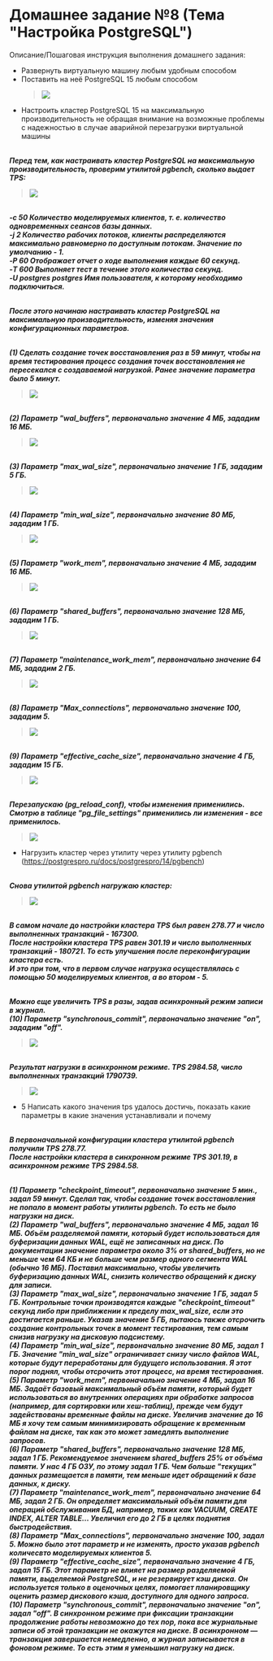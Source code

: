 # Домашнее задание №8 (Тема "Настройка PostgreSQL")

Описание/Пошаговая инструкция выполнения домашнего задания:

* Развернуть виртуальную машину любым удобным способом
* Поставить на неё PostgreSQL 15 любым способом
  > <img src="pic/2_1.JPG" align="center" />
* Настроить кластер PostgreSQL 15 на максимальную производительность не обращая внимание на возможные проблемы с надежностью в случае аварийной перезагрузки виртуальной машины
  
<br>__*Перед тем, как настраивать кластер PostgreSQL на максимальную производительность, проверим утилитой pgbench, сколько выдает TPS:*__
  > <img src="pic/3_2.JPG" align="center" />
<br>__*-c 50 Количество моделируемых клиентов, т. е. количество одновременных сеансов базы данных.*__
<br>__*-j 2 Количество рабочих потоков, клиенты распределяются максимально равномерно по доступным потокам. Значение по умолчанию - 1.*__
<br>__*-P 60 Отображает отчет о ходе выполнения каждые 60 секунд.*__
<br>__*-T 600 Выполняет тест в течение этого количества секунд.*__
<br>__*-U postgres postgres Имя пользователя, к которому необходимо подключиться.*__  
 
<br>__*После этого начинаю настраивать кластер PostgreSQL на максимальную производительность, изменяя значения конфигурационных параметров.*__ 

<br>__*(1) Cделать создание точек восстановления раз в 59 минут, чтобы на время тестирования процесс создания точек восстановления не пересекался с создаваемой нагрузкой. Ранее значение параметра было 5 минут.*__
> <img src="pic/3_checkpoint_timeout.JPG" align="center" />

<br>__*(2) Параметр "wal_buffers", первоначально значение 4 МБ, зададим 16 МБ.*__
 > <img src="pic/3_wal_buffers.JPG" align="center" />

<br>__*(3) Параметр "max_wal_size", первоначально значение 1 ГБ, зададим 5 ГБ.*__
> <img src="pic/3_max_wal_size.JPG" align="center" />

<br>__*(4) Параметр "min_wal_size", первоначально значение 80 МБ, зададим 1 ГБ.*__
> <img src="pic/3_min_wal_size.JPG" align="center" />

<br>__*(5) Параметр "work_mem", первоначально значение 4 МБ, зададим 16 МБ.*__
> <img src="pic/3_work_mem.JPG" align="center" />

<br>__*(6) Параметр "shared_buffers", первоначально значение 128 МБ, зададим 1 ГБ.*__
> <img src="pic/3_shared_buffers.JPG" align="center" />

<br>__*(7) Параметр "maintenance_work_mem", первоначально значение 64 МБ, зададим 2 ГБ.*__
> <img src="pic/3_maintenance_work_mem.JPG" align="center" />

<br>__*(8) Параметр "Max_connections", первоначально значение 100, зададим 5.*__
> <img src="pic/3_max_connections.JPG" align="center" />

<br>__*(9) Параметр "effective_cache_size", первоначально значение 4 ГБ, зададим 15 ГБ.*__
> <img src="pic/3_effective_cache_size.JPG" align="center" />

<br>__*Перезапускаю (pg_reload_conf), чтобы изменения применились.*__ 
<br>__*Смотрю в таблице "pg_file_settings" применились ли изменения - все применилось.*__
> <img src="pic/3_5.JPG" align="center" />

* Нагрузить кластер через утилиту через утилиту pgbench (https://postgrespro.ru/docs/postgrespro/14/pgbench)

<br>__*Снова утилитой pgbench нагружаю кластер:*__
> <img src="pic/3_3.JPG" align="center" />

<br>__*В самом начале до настройки кластера TPS был равен 278.77 и число выполненных транзакций - 167300.*__
<br>__*После настройки кластера TPS равен 301.19 и число выполненных транзакций - 180721. То есть улучшения после переконфигурации кластера есть.*__ 
<br>__*И это при том, что в первом случае нагрузка осуществлялась с помощью 50 моделируемых клиентов, а во втором - 5.*__ 

<br>__*Можно еще увеличить TPS в разы, задав асинхронный режим записи в журнал.*__
<br>__*(10) Параметр "synchronous_commit", первоначально значение "on", зададим "off".*__
> <img src="pic/4_2_1.JPG" align="center" />

<br>__*Результат нагрузки в асинхронном режиме. TPS 2984.58, число выполненных транзакций 1790739.*__
> <img src="pic/4_2_2.JPG" align="center" />

* 5 Написать какого значения tps удалось достичь, показать какие параметры в какие значения устанавливали и почему

<br>__*В первоначальной конфигурации кластера утилитой pgbench получили TPS 278.77.*__
<br>__*После настройки кластера в синхронном режиме TPS 301.19, в асинхронном режиме TPS 2984.58.*__ 

<br>__*(1) Параметр "checkpoint_timeout", первоначально значение 5 мин., задал 59 минут. Cделал так, чтобы создание точек восстановления не попало в момент работы утилиты pgbench. То есть не было нагрузки на диск.*__
<br>__*(2) Параметр "wal_buffers", первоначально значение 4 МБ, задал 16 МБ. Объём разделяемой памяти, который будет использоваться для буферизации данных WAL, ещё не записанных на диск. По документации значение параметра около 3% от shared_buffers, но не меньше чем 64 КБ и не больше чем размер одного сегмента WAL (обычно 16 МБ). Поставил максимально, чтобы увеличить буферизацию данных WAL, снизить количество обращений к диску для записи.*__
<br>__*(3) Параметр "max_wal_size", первоначально значение 1 ГБ, задал 5 ГБ. Контрольные точки производятся каждые "checkpoint_timeout" секунд либо при приближении к пределу max_wal_size, если это достигается раньше. Указав значение 5 ГБ, пытаюсь также отсрочить создание контрольных точек в момент тестирования, тем самым снизив нагрузку на дисковую подсистему.*__
<br>__*(4) Параметр "min_wal_size", первоначально значение 80 МБ, задал 1 ГБ. Значение "min_wal_size" ограничивает снизу число файлов WAL, которые будут переработаны для будущего использования. Я этот порог поднял, чтобы отсрочить этот процесс, на время тестирования.*__
<br>__*(5) Параметр "work_mem", первоначально значение 4 МБ, задал 16 МБ. Задаёт базовый максимальный объём памяти, который будет использоваться во внутренних операциях при обработке запросов (например, для сортировки или хеш-таблиц), прежде чем будут задействованы временные файлы на диске. Увеличив значение до 16 МБ я хочу тем самым минимизировать обращение к временным файлам на диске, так как это может замедлять выполнение запросов.*__
<br>__*(6) Параметр "shared_buffers", первоначально значение 128 МБ, задал 1 ГБ. Рекомендуемое значением shared_buffers 25% от объёма памяти. У нас 4 ГБ ОЗУ, по этому задал 1 ГБ. Чем больше "текущих" данных размещается в памяти, тем меньше идет обращений к базе данных, к диску.*__
<br>__*(7) Параметр "maintenance_work_mem", первоначально значение 64 МБ, задал 2 ГБ. Он определяет максимальный объём памяти для операций обслуживания БД, например, таких как VACUUM, CREATE INDEX, ALTER TABLE... Увеличил его до 2 ГБ в целях поднятия быстродействия.*__
<br>__*(8) Параметр "Max_connections", первоначально значение 100, задал 5. Можно было этот параметр и не изменять, просто указав pgbench количесвто моделируемых клиентов 5.*__
<br>__*(9) Параметр "effective_cache_size", первоначально значение 4 ГБ, задал 15 ГБ. Этот параметр не влияет на размер разделяемой памяти, выделяемой PostgreSQL, и не резервирует кэш диска. Он используется только в оценочных целях, помогает  планировщику оценить размер дискового кэша, доступного для одного запроса.*__
<br>__*(10) Параметр "synchronous_commit", первоначально значение "on", задал "off". В синхронном режиме при фиксации транзакции продолжение работы невозможно до тех пор, пока все журнальные записи об этой транзакции не окажутся на диске. В асинхронном — транзакция завершается немедленно, а журнал записывается в фоновом режиме. То есть этим я уменьшил нагрузку на диск.*__
  

